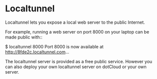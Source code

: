 Localtunnel
===========

Localtunnel lets you expose a local web server to the public Internet.

For example, running a web server on port 8000 on your laptop can be
made public with::

  $ localtunnel 8000
  Port 8000 is now available at http://8fde2c.localtunnel.com...

The localtunnel server is provided as a free public service. However you
can also deploy your own localtunnel server on dotCloud or your own
server.
